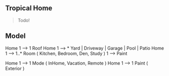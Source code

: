 Tropical Home
-------------
>Todo!

Model
-----
Home 1 --> 1 Roof
Home 1 --> * Yard | Driveway | Garage | Pool | Patio
Home 1 --> 1..* Room ( Kitchen, Bedroom, Den, Study ) 1 --> Paint

Home 1 --> 1 Mode ( InHome, Vacation, Remote )
Home 1 --> 1 Paint ( Exterior )